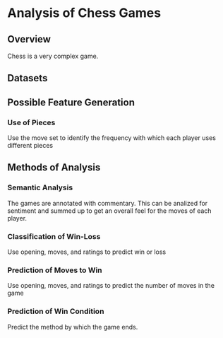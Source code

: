 # Analysis of Chess Games

## Overview
Chess is a very complex game.

## Datasets

## Possible Feature Generation

### Use of Pieces
Use the move set to identify the frequency with which each player uses different pieces

## Methods of Analysis

### Semantic Analysis
The games are annotated with commentary. This can be analized for sentiment and summed up to get an overall feel for the moves of each player.

### Classification of Win-Loss
Use opening, moves, and ratings to predict win or loss

### Prediction of Moves to Win
Use opening, moves, and ratings to predict the number of moves in the game

### Prediction of Win Condition
Predict the method by which the game ends.
